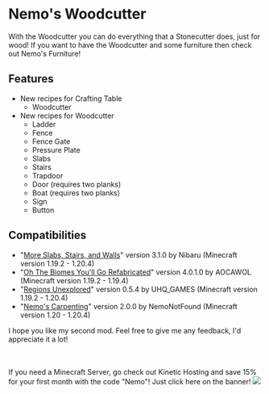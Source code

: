 # Nemo's Woodcutter

With the Woodcutter you can do everything that a Stonecutter does, just for wood!
If you want to have the Woodcutter and some furniture then check out Nemo's Furniture!

## Features
- New recipes for Crafting Table
    - Woodcutter
- New recipes for Woodcutter
    - Ladder
    - Fence
    - Fence Gate
    - Pressure Plate
    - Slabs
    - Stairs
    - Trapdoor
    - Door (requires two planks)
    - Boat (requires two planks)
    - Sign
    - Button

## Compatibilities
- "[More Slabs, Stairs, and Walls](https://www.curseforge.com/minecraft/mc-mods/more-slabs-stairs-and-walls)" version 3.1.0 by Nibaru (Minecraft version 1.19.2 - 1.20.4)
- "[Oh The Biomes You'll Go Refabricated](https://www.curseforge.com/minecraft/mc-mods/oh-the-biomes-youll-go-fabric)" version 4.0.1.0 by AOCAWOL (Minecraft version 1.19.2 - 1.19.4)
- "[Regions Unexplored](https://www.curseforge.com/minecraft/mc-mods/regions-unexplored)" version 0.5.4 by UHQ_GAMES (Minecraft version 1.19.2 - 1.20.4)
- "[Nemo's Carpenting](https://www.curseforge.com/minecraft/mc-mods/nemos-carpenting)" version 2.0.0 by NemoNotFound (Minecraft version 1.20 - 1.20.4)

I hope you like my second mod. Feel free to give me any feedback, I'd appreciate it a lot!

<br></br>
If you need a Minecraft Server, go check out Kinetic Hosting and save 15% for your first month with the code "Nemo"! Just click here on the banner!
[![](https://imgur.com/lguE51t.png)](https://billing.kinetichosting.net/aff.php?aff=679)